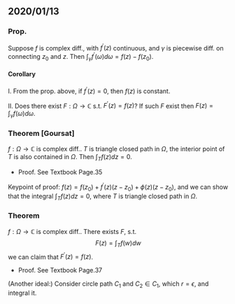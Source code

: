 ## 2020/01/13

### Prop.
Suppose $f$ is complex diff., with $f^\prime(z)$ continuous, and $\gamma$ is piecewise diff. on connecting $z_0$ and $z$. Then $\int_\gamma f^\prime(\omega)d\omega = f(z)-f(z_0)$.

#### Corollary
I. From the prop. above, if $f^\prime(z)=0$, then $f(z)$ is constant.

II. Does there exist $F:\Omega\to\mathbb C$ s.t. $F^\prime(z) = f(z)$? If such $F$ exist then $F(z) = \int_\gamma f(\omega)d\omega$.

### Theorem [Goursat]
$f: \Omega\to\mathbb C$ is complex diff.. $T$ is triangle closed path in $\Omega$, the interior point of $T$ is also contained in $\Omega$. Then $\int_T f(z)dz = 0$.

* Proof. See Textbook Page.35

Keypoint of proof: $f(z)=f(z_0)+f^\prime(z)(z-z_0)+\phi(z)(z-z_0)$, and we can show that the integral $\int_T f(z)dz = 0$, where $T$ is triangle closed path in $\Omega$.

### Theorem
$f: \Omega\to\mathbb C$ is complex diff.. There exists $F$, s.t.
$$
F(z) = \int_T f(w)dw
$$
we can claim that $F^\prime(z)=f(z)$.

* Proof. See Textbook Page.37

(Another ideal:) Consider circle path $C_1$ and $C_2\in C_1$, which $r=\epsilon$, and integral it.
